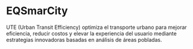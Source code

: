 # EQSmarCity
UTE (Urban Transit Efficiency) optimiza el transporte urbano para mejorar eficiencia, reducir costos y elevar la experiencia del usuario mediante estrategias innovadoras basadas en análisis de áreas pobladas.
